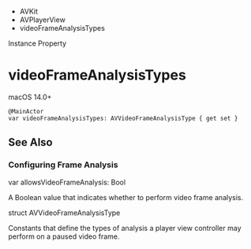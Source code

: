 

- AVKit
- AVPlayerView
-  videoFrameAnalysisTypes 

Instance Property

# videoFrameAnalysisTypes

macOS 14.0+

``` source
@MainActor
var videoFrameAnalysisTypes: AVVideoFrameAnalysisType { get set }
```

## See Also

### Configuring Frame Analysis

var allowsVideoFrameAnalysis: Bool

A Boolean value that indicates whether to perform video frame analysis.

struct AVVideoFrameAnalysisType

Constants that define the types of analysis a player view controller may perform on a paused video frame.


